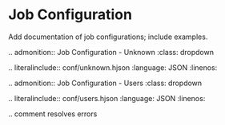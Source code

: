 # Job Configuration

Add documentation of job configurations; include examples.

.. admonition:: Job Configuration - Unknown
   :class: dropdown

   .. literalinclude:: conf/unknown.hjson
         :language: JSON
         :linenos:
	

.. admonition:: Job Configuration - Users
   :class: dropdown

   .. literalinclude:: conf/users.hjson
         :language: JSON
         :linenos:
	
.. comment
   resolves errors


